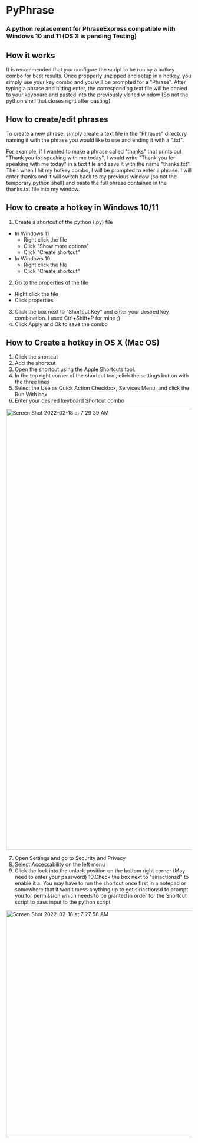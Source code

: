 # PyPhrase

### A python replacement for PhraseExpress compatible with Windows 10 and 11 (OS X is pending Testing)


## How it works
It is recommended that you configure the script to be run by a hotkey combo for best results. Once propperly unzipped and setup in a hotkey, you simply use your key combo and you will be prompted for a "Phrase". After typing a phrase and hitting enter, the corresponding text file will be copied to your keyboard and pasted into the previously visited window (So not the python shell that closes right after pasting).

## How to create/edit phrases
To create a new phrase, simply create a text file in the "Phrases" directory naming it with the phrase you would like to use and ending it with a ".txt". 

For example, if I wanted to make a phrase called "thanks" that prints out "Thank you for speaking with me today", I would write "Thank you for speaking with me today" in a text file and save it with the name "thanks.txt". Then when I hit my hotkey combo, I will be prompted to enter a phrase. I will enter thanks and it will switch back to my previous window (so not the temporary python shell) and paste the full phrase contained in the thanks.txt file into my window.


## How to create a hotkey in Windows 10/11
1. Create a shortcut of the python (.py) file
  - In Windows 11
    - Right click the file
    - Click "Show more options"
    - Click "Create shortcut"
  - In Windows 10
    - Right click the file
    - Click "Create shortcut"
2. Go to the properties of the file
  - Right click the file
  - Click properties
3. Click the box next to "Shortcut Key" and enter your desired key combination. I used Ctrl+Shift+P for mine ;)
4. Click Apply and Ok to save the combo

## How to Create a hotkey in OS X (Mac OS)

1. Click the shortcut
2. Add the shortcut
3. Open the shortcut using the Apple Shortcuts tool.
4. In the top right corner of the shortcut tool, click the settings button with the three lines
5. Select the Use as Quick Action Checkbox, Services Menu, and click the Run With box
6. Enter your desired keyboard Shortcut combo
<img width="1194" alt="Screen Shot 2022-02-18 at 7 29 39 AM" src="https://user-images.githubusercontent.com/54870658/154686278-3aa0b184-1cd4-4d71-86d1-6c77e5a20a00.png">

7. Open Settings and go to Security and Privacy
8. Select Accessability on the left menu
9. Click the lock into the unlock position on the bottom right corner (May need to enter your password)
10.Check the box next to "siriactionsd" to enable it 
  a. You may have to run the shortcut once first in a notepad or somewhere that it won't mess anything up to get siriactionsd to prompt you for permission which needs to be granted in order for the Shortcut script to pass input to the python script
<img width="614" alt="Screen Shot 2022-02-18 at 7 27 58 AM" src="https://user-images.githubusercontent.com/54870658/154687086-00a7648a-dbaf-428f-a747-90b1df094d5d.png">
